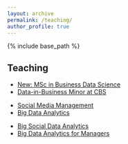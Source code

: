 ```yaml
---
layout: archive
permalink: /teaching/
author_profile: true
---
```


{% include base_path %}


<!-- Section: about -->
<section id="teaching" class="home-section">
  <div class="heading-about">
  <div class="container w-100 p-0 m-0">
    <div class="row">
      <div class="col-lg-8 col-lg-offset-2 m-0">
        <div class="wow bounceInDown m-0" data-wow-delay="0.4s">
          <div class="section-heading">
              <h2 class="text-left">Teaching</h2>
            </div>
          </div>
        </div>
      </div>
    </div>
  </div>
  <div class="container w-100 p-0 m-0">
    <div class="row">
      <div class="col-xs-12 col-sm-4 col-md-4">
        <div class="wow bounceInLeft" data-wow-delay="0.2s">
          <div class="team">
            <div class="inner">
              <ul class="lists pl-0 pr-50">
                <li><a href="https://www.cbs.dk/en/study/graduate/msc-in-business-administration-and-information-systems/msc-in-business-administration-and-information-systems-data-science" target="blank"> New: MSc in Business Data Science</a></li>
                <li><a href="http://studieordninger.cbs.dk/2015/minor/140" target="blank"> Data-in-Business Minor at CBS</a></li>                                            
              </ul>
            </div>
          </div>
        </div>
      </div>
      <div class="col-xs-12 col-sm-4 col-md-4">
        <div class="wow bounceInRight" data-wow-delay="0.2s">
          <div class="team">
            <div class="inner">
              <ul class="lists">
                <li><a href="http://kursuskatalog.cbs.dk/2017-2018/BA-BINTV1050U.aspx" target="blank"> Social Media Management</a></li>  
                <li><a href="http://kursuskatalog.cbs.dk/2017-2018/KAN-CCMVV2556U.aspx" target="blank">Big Data Analytics</a></li>                             
              </ul>
            </div>
          </div>
        </div>
      </div>
      <div class="col-xs-12 col-sm-4 col-md-4">
        <div class="wow bounceInRight" data-wow-delay="0.2s">
          <div class="team">
            <div class="inner">
              <ul class="lists">
                <li><a href="http://kursuskatalog.cbs.dk/2017-2018/KAN-CEBUV2031U.aspx" target="blank">Big Social Data Analytics</a></li>
				<li><a href="http://kursuskatalog.cbs.dk/2017-2018/BA-BINTV1051U.aspx" target="blank">Big Data Analytics for Managers</a></li>                         
              </ul>
            </div>
          </div>
        </div>
      </div>
    </div>
    <br>
    <br>
  </div>
</section>
<!-- /Section: about -->
